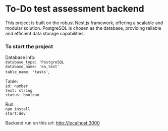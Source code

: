 # To-Do test assessment backend

This project is built on the robust Nest.js framework, offering a scalable and modular solution.
 PostgreSQL is chosen as the database, providing reliable and efficient data storage capabilities.

### To start the project

Database info: <br />
  `database_type: 'PostgreSQL`<br />
  `database_name: 'ea_test'`<br />
  `table_name: 'tasks'`,<br />
  
Table:<br />
  `id: number`<br />
  `text: string`<br />
  `status: boolean`<br />

Run:<br />
`npm install` <br />
`start:dev`

Backend run on this url: [http://localhost:3000](http://localhost:3001)


